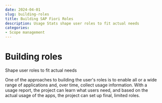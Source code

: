 ```yaml
---
date: 2024-04-01
slug: building-roles
title: Building SAP Fiori Roles
description: Usage Stats shape user roles to fit actual needs
categories: 
- Scope management
---
```

# Building roles

Shape user roles to fit actual needs

<!-- more -->

One of the approaches to building the user's roles is to enable all or a wide range of applications and, over time, collect usage information. With a usage report, the project can learn what users need, and based on the actual usage of the apps, the project can set up final, limited roles.


